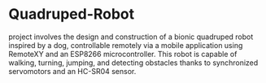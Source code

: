 # Quadruped-Robot
 project involves the design and construction of a bionic quadruped robot inspired by a dog, controllable remotely via a mobile application using RemoteXY and an ESP8266 microcontroller. This robot is capable of walking, turning, jumping, and detecting obstacles thanks to synchronized servomotors and an HC-SR04 sensor.
